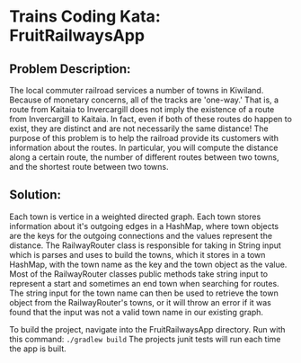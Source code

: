 # Trains Coding Kata: FruitRailwaysApp

## Problem Description:
The local commuter railroad services a number of towns in Kiwiland.
Because of monetary concerns, all of the tracks are 'one-way.' That is,
a route from Kaitaia to Invercargill does not imply the existence of a
route from Invercargill to Kaitaia. In fact, even if both of these routes
do happen to exist, they are distinct and are not necessarily the same
distance!
The purpose of this problem is to help the railroad provide its
customers with information about the routes. In particular, you will
compute the distance along a certain route, the number of different
routes between two towns, and the shortest route between two
towns.

## Solution:
Each town is vertice in a weighted directed graph. Each town stores information about it's outgoing edges in a HashMap, where town objects are the keys for the outgoing connections and the values represent the distance.  The RailwayRouter class is responsible for taking in String input which is parses and uses to build the towns, which it stores in a town HashMap, with the town name as the key and the town object as the value. Most of the RailwayRouter classes public methods take string input to represent a start and sometimes an end town when searching for routes. The string input for the town name can then be used to retrieve the town object from the RailwayRouter's towns, or it will throw an error if it was found that the input was not a valid town name in our existing graph. 

To build the project, navigate into the FruitRailwaysApp directory. Run with this command:
```./gradlew build```
The projects junit tests will run each time the app is built.

